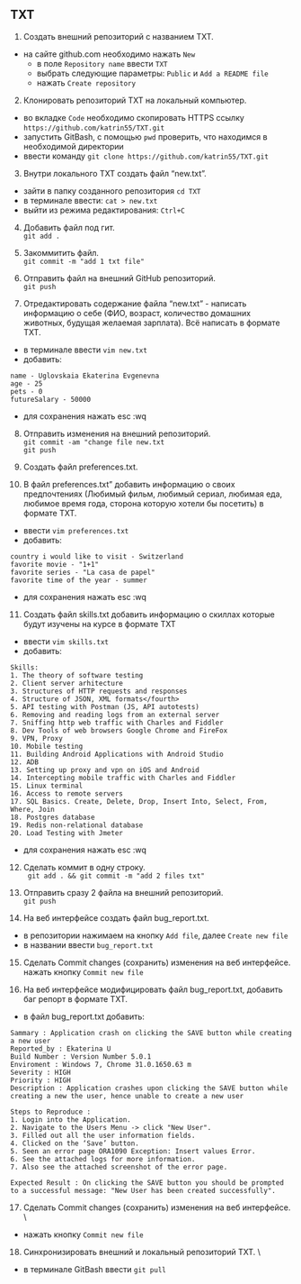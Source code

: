 ## TXT

1. Создать внешний репозиторий c названием TXT.
- на сайте github.com необходимо нажать `New`
  - в поле `Repository name` ввести `TXT`
  - выбрать следующие параметры: `Public` и  `Add a README file`
  - нажать `Create repository`

2. Клонировать репозиторий TXT на локальный компьютер.
- во вкладке `Code` необходимо скопировать HTTPS ссылку `https://github.com/katrin55/TXT.git`
- запустить GitBash, с помощью `pwd` проверить, что находимся в необходимой директории
- ввести команду `git clone https://github.com/katrin55/TXT.git`

3. Внутри локального TXT создать файл “new.txt”.
- зайти в папку созданного репозитория `cd TXT`
- в терминале ввести: `cat > new.txt`
- выйти из режима редактирования: `Ctrl+C`

4. Добавить файл под гит. \
`git add . `

5. Закоммитить файл. \
`git commit -m "add 1 txt file"`

6. Отправить файл на внешний GitHub репозиторий. \
`git push`

7. Отредактировать содержание файла “new.txt” - написать информацию о себе (ФИО, возраст, количество домашних животных, будущая желаемая зарплата). Всё написать в формате TXT.

 - в терминале ввести `vim new.txt`
 - добавить: 
``` 
name - Uglovskaia Ekaterina Evgenevna
age - 25 
pets - 0
futureSalary - 50000
```
- для сохранения нажать esc :wq

8. Отправить изменения на внешний репозиторий. \
`git commit -am "change file new.txt` \
`git push`

9. Создать файл preferences.txt.
10. В файл preferences.txt” добавить информацию о своих предпочтениях (Любимый фильм, любимый сериал, любимая еда, любимое время года, сторона которую хотели бы посетить) в формате TXT.
- ввести `vim preferences.txt`
- добавить: 
```
country i would like to visit - Switzerland
favorite movie - "1+1"
favorite series - "La casa de papel"
favorite time of the year - summer
```
- для сохранения нажать esc :wq

11. Создать файл skills.txt добавить информацию о скиллах которые будут изучены на курсе в формате TXT
- ввести `vim skills.txt`
 - добавить: 
```
Skills:
1. The theory of software testing
2. Client server arhitecture
3. Structures of HTTP requests and responses
4. Structure of JSON, XML formats</fourth>
5. API testing with Postman (JS, API autotests)
6. Removing and reading logs from an external server
7. Sniffing http web traffic with Charles and Fiddler
8. Dev Tools of web browsers Google Chrome and FireFox
9. VPN, Proxy
10. Mobile testing
11. Building Android Applications with Android Studio
12. ADB
13. Setting up proxy and vpn on iOS and Android
14. Intercepting mobile traffic with Charles and Fiddler
15. Linux terminal
16. Access to remote servers
17. SQL Basics. Create, Delete, Drop, Insert Into, Select, From, Where, Join
18. Postgres database
19. Redis non-relational database
20. Load Testing with Jmeter
```
- для сохранения нажать esc :wq

12. Сделать коммит в одну строку. \
` git add . && git commit -m "add 2 files txt"`

13. Отправить сразу 2 файла на внешний репозиторий. \
`git push`

14. На веб интерфейсе создать файл bug_report.txt.
- в репозитории нажимаем на кнопку `Add file`, далее `Create new file`
- в названии ввести `bug_report.txt`

15. Сделать Commit changes (сохранить) изменения на веб интерфейсе. \
 нажать кнопку `Commit new file`

16. На веб интерфейсе модифицировать файл bug_report.txt, добавить баг репорт в формате TXT.
- в файл bug_report.txt добавить: 
```
Sammary : Application crash on clicking the SAVE button while creating a new user
Reported_by : Ekaterina U
Build Number : Version Number 5.0.1
Enviroment : Windows 7, Chrome 31.0.1650.63 m
Severity : HIGH
Priority : HIGH
Description : Application crashes upon clicking the SAVE button while creating a new the user, hence unable to create a new user

Steps to Reproduce : 
1. Login into the Application.
2. Navigate to the Users Menu -> click "New User".
3. Filled out all the user information fields.
4. Clicked on the ‘Save’ button.
5. Seen an error page ORA1090 Exception: Insert values Error.
6. See the attached logs for more information.
7. Also see the attached screenshot of the error page.

Expected Result : On clicking the SAVE button you should be prompted to a successful message: "New User has been created successfully".
```
17. Сделать Commit changes (сохранить) изменения на веб интерфейсе. \
- нажать кнопку `Commit new file`

18. Синхронизировать внешний и локальный репозиторий TXT. \
- в терминале GitBash ввести `git pull`



